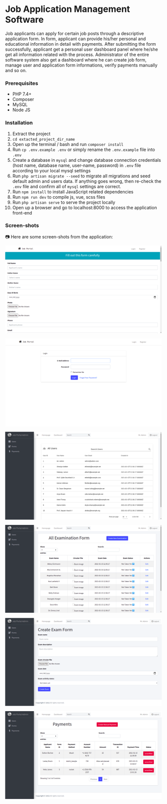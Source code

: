 # Job Application Management Software

Job applicants can apply for certain job posts through a descriptive application form. In form, applicant can provide his/her personal and educational information in detail with payments. After submitting the form successfully, applicant get a personal user dashboard panel where he/she get all information related with the process. Administrator of the entire software system also get a dashboard where he can create job form, manage user and application form informations, verify payments manually and so on.

### **Prerequisites**

- PHP 7.4+
- Composer
- MySQL
- Node JS

### **Installation**

1. Extract the project
2. `cd extacted_project_dir_name`
3. Open up the terminal / bash and run `composer install`
4. Run `cp .env.example .env` or simply rename the `.env.example` file into `.env`
5. Create a database in `mysql` and change database connection credentials (host name, database name, user-name, password) in `.env` file according to your local mysql settings
6. Run `php artisan migrate --seed` to migrate all migrations and seed default admin and users data. If anything goes wrong, then re-check the `.env` file and confirm all of `mysql` settings are correct.
7. Run `npm install` to install JavaScript related dependencies
8. Run `npm run dev` to compile js, vue, scss files
9. Run `php artisan serve` to serve the project locally
10. Open up a browser and go to localhost:8000 to access the application front-end

### Screen-shots

📷 Here are some screen-shots from the application:

![](images/Screenshot%20from%202021-02-18%2012-22-37.png)

![](images/Screenshot%20from%202021-02-18%2012-22-41.png)

![](images/Screenshot%20from%202021-02-18%2012-23-05.png)

![](images/Screenshot%20from%202021-02-18%2012-23-10.png)

![](images/Screenshot%20from%202021-02-18%2012-23-14.png)

![](images/Screenshot%20from%202021-02-18%2012-23-18.png)
